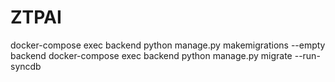 # ZTPAI
docker-compose exec backend python manage.py makemigrations --empty backend
docker-compose exec backend python manage.py migrate --run-syncdb